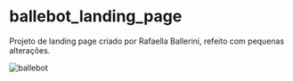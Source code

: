 # ballebot_landing_page
Projeto de landing page criado por Rafaella Ballerini, refeito com pequenas alterações.


![ballebot](https://user-images.githubusercontent.com/73203425/147354257-5b5cdfd7-c086-4329-80bc-004e2d9076d4.PNG)
